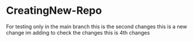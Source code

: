 # CreatingNew-Repo
For testing only in the main branch
this is the second changes
this is a new change im adding to check the changes
this is 4th changes